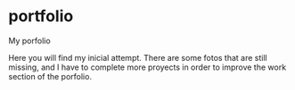 # portfolio
My porfolio

Here you will find my inicial attempt. There are some fotos that are still missing, and I have to complete more proyects in order to improve the work section of the porfolio.
